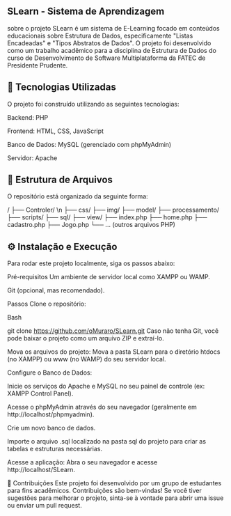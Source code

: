## SLearn - Sistema de Aprendizagem
sobre o projeto
SLearn é um sistema de E-Learning focado em conteúdos educacionais sobre Estrutura de Dados, especificamente "Listas Encadeadas" e "Tipos Abstratos de Dados". O projeto foi desenvolvido como um trabalho acadêmico para a disciplina de Estrutura de Dados do curso de Desenvolvimento de Software Multiplataforma da FATEC de Presidente Prudente.

## 🚀 Tecnologias Utilizadas
O projeto foi construído utilizando as seguintes tecnologias:

Backend: PHP

Frontend: HTML, CSS, JavaScript

Banco de Dados: MySQL (gerenciado com phpMyAdmin)

Servidor: Apache

## 📂 Estrutura de Arquivos
O repositório está organizado da seguinte forma:

/
├── Controler/ \n
├── css/
├── img/
├── model/
├── processamento/
├── scripts/
├── sql/
├── view/
├── index.php
├── home.php
├── cadastro.php
├── Jogo.php
└── ... (outros arquivos PHP)
## ⚙️ Instalação e Execução
Para rodar este projeto localmente, siga os passos abaixo:

Pré-requisitos
Um ambiente de servidor local como XAMPP ou WAMP.

Git (opcional, mas recomendado).

Passos
Clone o repositório:

Bash

git clone https://github.com/oMuraro/SLearn.git
Caso não tenha Git, você pode baixar o projeto como um arquivo ZIP e extraí-lo.

Mova os arquivos do projeto: Mova a pasta SLearn para o diretório htdocs (no XAMPP) ou www (no WAMP) do seu servidor local.

Configure o Banco de Dados:

Inicie os serviços do Apache e MySQL no seu painel de controle (ex: XAMPP Control Panel).

Acesse o phpMyAdmin através do seu navegador (geralmente em http://localhost/phpmyadmin).

Crie um novo banco de dados.

Importe o arquivo .sql localizado na pasta sql do projeto para criar as tabelas e estruturas necessárias.

Acesse a aplicação: Abra o seu navegador e acesse http://localhost/SLearn.

🤝 Contribuições
Este projeto foi desenvolvido por um grupo de estudantes para fins acadêmicos. Contribuições são bem-vindas! Se você tiver sugestões para melhorar o projeto, sinta-se à vontade para abrir uma issue ou enviar um pull request.

